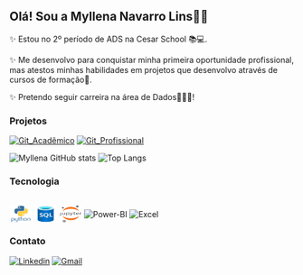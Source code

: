 ## Olá! Sou a Myllena Navarro Lins✌🏾

✨ Estou no 2º período de ADS na Cesar School 📚💻. 

✨ Me desenvolvo para conquistar minha primeira oportunidade profissional, mas atestos minhas habilidades em projetos que desenvolvo através de cursos de formação🚀.

✨ Pretendo seguir carreira na área de Dados🎲🎲🎲!

### Projetos
[![Git_Acadêmico](https://img.shields.io/badge/GitHub_Acadêmico-100000?style=for-the-badge&logo=github&logoColor=white)](https://github.com/Myllena-navarro)
[![Git_Profissional](https://img.shields.io/badge/GitHub_Profissional-100000?style=for-the-badge&logo=github&logoColor=white)](https://github.com/Myllena-lins)

![Myllena GitHub stats](https://github-readme-stats.vercel.app/api?username=Myllena-lins&show_icons=true&theme=dracula)
![Top Langs](https://github-readme-stats.vercel.app/api/top-langs/?username=Myllena-lins&layout=compact)

### Tecnologia
<div style="display: inline_block"><br>
  <img align="center" alt="Myllena-Python" height="30" width="40" src="https://raw.githubusercontent.com/devicons/devicon/master/icons/python/python-original-wordmark.svg">
  <img align="center" alt="Myllena-SQL" height="30" width="40" src="https://raw.githubusercontent.com/devicons/devicon/master/icons/azuresqldatabase/azuresqldatabase-original.svg">
  <img align="center" alt="Myllena-Jupyter" height="30" width="40" src="https://raw.githubusercontent.com/devicons/devicon/master/icons/jupyter/jupyter-original-wordmark.svg">
  <img align="center" alt="Power-BI" height="30" width="40" src="https://raw.githubusercontent.com/microsoft/PowerBI-Icons/main/SVG/Power-BI.svg">
  <img align="center" alt="Excel" height="30" width="40" src="https://img.icons8.com/color/48/000000/microsoft-excel-2019.png">
</div>
          
### Contato
[![Linkedin](https://img.shields.io/badge/LinkedIn-0077B5?style=for-the-badge&logo=linkedin&logoColor=white)](https://www.linkedin.com/in/myllena-navarro-8a1869209)
[![Gmail](https://img.shields.io/badge/Gmail-FF0000?style=for-the-badge&logo=gmail&logoColor=white)](mailto:myllena.lins250@gmail.com)

